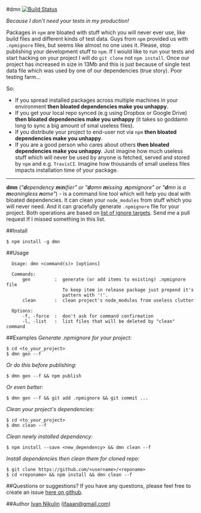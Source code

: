 #dmn
[![Build Status](https://api.travis-ci.org/inikulin/dmn.svg)](https://travis-ci.org/inikulin/dmn)

*Because I don't need your tests in my production!*

Packages in `npm` are bloated with stuff which you will never ever use, like build files and different kinds of test data. Guys from `npm` provided us with `.npmignore` files, but seems like almost no one uses it. Please, stop publishing your development stuff to `npm`. If I would like to run your tests and start hacking on your project I will do `git clone` not `npm install`. Once our project has increased in size in 13Mb and this is just because of single test data file which was used by one of our dependencies (true story). Poor testing farm...

So:
*  If you spread installed packages across multiple machines in your environment **then bloated dependencies make you unhappy**. 
*  If you get your local repo synced (e.g using Dropbox or Google Drive) **then bloated dependencies make you unhappy** (it takes so goddamn long to sync a big amount of smal useless files). 
*  If you distribute your project to end-user not via `npm` **then bloated dependencies make you unhappy**.
*  If you are a good person who cares about others **then bloated dependencies make you unhappy**. Just imagine how much useless stuff which will never be used by anyone is fetched, served and stored by `npm` and e.g. `TravisCI`. Imagine how thousands of small useless files impacts installation time of your package. 

-----------------------------------------------------------------
**dmn** (*"<b>d</b>ependency <b>m</b>i<b>n</b>ifier" or "<b>d</b>amn <b>m</b>issing .<b>n</b>pmignore" or "<b>d</b>mn is a <b>m</b>eaningless <b>n</b>ame"*) - is a command line tool which will help you deal with bloated dependencies. It can clean your `node_modules` from stuff which you will never need. And it can gracefully generate `.npmignore` file for your project. Both operations are based on [list of ignore targets](https://github.com/inikulin/dmn/blob/master/lib/targets.js). Send me a pull request If I missed something in this list.

##Install
```
$ npm install -g dmn
```

##Usage
```
  Usage: dmn <command(s)> [options]
        
  Commands:
      gen         :  generate (or add items to existing) .npmignore file 
                     To keep item in release package just prepend it's
                     pattern with '!'.
      clean       :  clean project's node_modules from useless clutter

  Options:
      -f, -force  :  don't ask for command confirmation
      -l, -list   :  list files that will be deleted by "clean" command
```

##Examples
*Generate .npmignore for your project:*
```
$ cd <to_your_project>
$ dmn gen --f
```

*Or do this before publishing:*
```
$ dmn gen --f && npm publish
```

*Or even better:*
```
$ dmn gen --f && git add .npmignore && git commit ...
```

*Clean your project's dependencies:*
```
$ cd <to_your_project> 
$ dmn clean --f
```

*Clean newly installed dependency:*
```
$ npm install --save <new_dependency> && dmn clean --f
```

*Install dependencies then clean them for cloned repo:*
```
$ git clone https://github.com/<username>/<reponame>
$ cd <reponame> && npm install && dmn clean --f
```

##Questions or suggestions?
If you have any questions, please feel free to create an issue [here on github](https://github.com/inikulin/dmn/issues).


##Author
[Ivan Nikulin](https://github.com/inikulin) (ifaaan@gmail.com)

